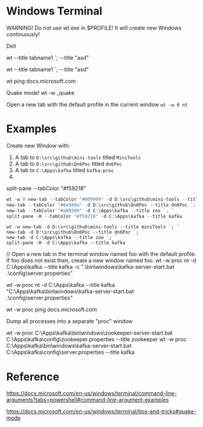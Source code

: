 # Windows Terminal


WARNING! Do not use wt.exe in $PROFILE!
         It will create new Windows continuously!


Dell

wt --title tabname1 `; --title "asd"


wt --title tabname1 `; --title "asd"


wt ping docs.microsoft.com


Quake mode!
wt -w _quake

Open a new tab with the default profile in the current window
`wt -w 0 nt`

# Examples


Create new Window with:
1.  A tab to `D:\src\github\mini-tools` titled `MiniTools`
2.  A tab to `D:\src\github\Dn6Poc` titled `dn6Poc`
3.  A tab to `C:\Apps\kafka` titled `kafka-proc`
4.
split-pane --tabColor "#f59218" 



```ps1
wt -w 0 new-tab --tabColor "#009999" -d D:\src\github\mini-tools --title miniTools `; `
new-tab --tabColor "#0e949a" -d D:\src\github\Dn6Poc --title dn6Poc `; `
new-tab --tabColor "#a09399" -d C:\Apps\kafka --title zoo `; `
split-pane -H --tabColor "#f59218" -d C:\Apps\kafka --title kafka 
```

```
wt -w new-tab -d D:\src\github\mini-tools --title miniTools `; `
new-tab -d D:\src\github\Dn6Poc --title dn6Poc `; `
new-tab -d C:\Apps\kafka --title zoo `; `
split-pane -H -d C:\Apps\kafka --title kafka 
```

// Open a new tab in the terminal window named foo with the default profile. 
If foo does not exist then, create a new window named foo.
wt -w proc nt -d C:\Apps\kafka --title kafka -c ".\bin\windows\kafka-server-start.bat .\config\server.properties"


wt -w proc nt -d C:\Apps\kafka --title kafka "C:\Apps\kafka\bin\windows\kafka-server-start.bat .\config\server.properties"


wt -w proc ping docs.microsoft.com

Dump all processes into a separate "proc" window


wt -w proc C:\Apps\kafka\bin\windows\zookeeper-server-start.bat C:\Apps\kafka\config\zookeeper.properties --title zookeeper
wt -w proc C:\Apps\kafka\bin\windows\kafka-server-start.bat C:\Apps\kafka\config\server.properties --title kafka


# Reference

https://docs.microsoft.com/en-us/windows/terminal/command-line-arguments?tabs=powershell#command-line-argument-examples

https://docs.microsoft.com/en-us/windows/terminal/tips-and-tricks#quake-mode
